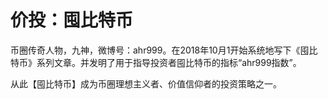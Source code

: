 # 价投：囤比特币

币圈传奇人物，九神，微博号：ahr999。在2018年10月1开始系统地写下《囤比特币》系列文章。并发明了用于指导投资者囤比特币的指标“ahr999指数”。

从此【囤比特币】成为币圈理想主义者、价值信仰者的投资策略之一。
